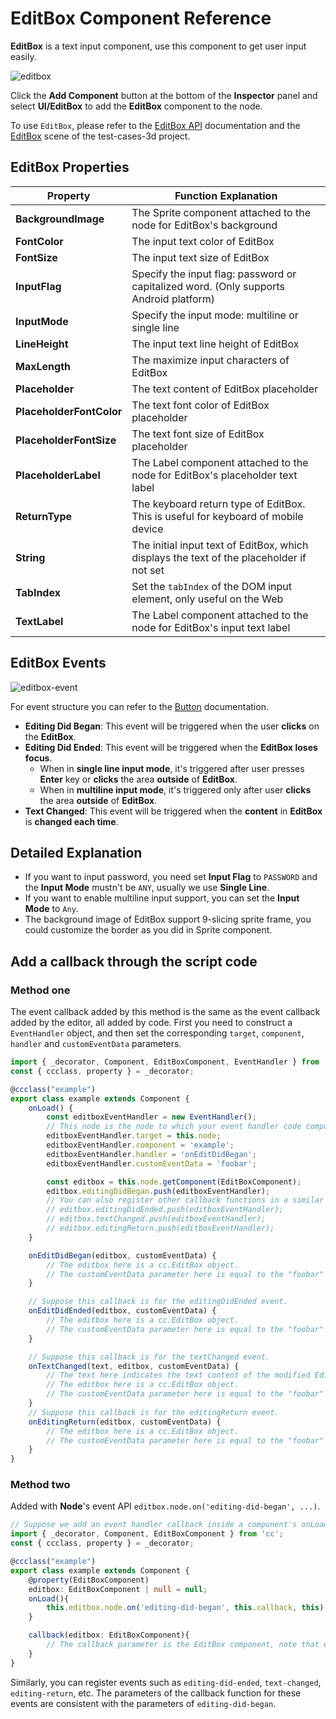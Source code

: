 # EditBox Component Reference

__EditBox__ is a text input component, use this component to get user input easily.

![editbox](editBox/editbox.png)

Click the __Add Component__ button at the bottom of the __Inspector__ panel and select __UI/EditBox__ to add the __EditBox__ component to the node.

To use `EditBox`, please refer to the [EditBox API](__APIDOC__/en/#/docs/3.3/en/ui/Class/EditBox) documentation and the [EditBox](https://github.com/cocos-creator/test-cases-3d/tree/v3.0/assets/cases/ui/12.editbox) scene of the test-cases-3d project.

## EditBox Properties

| Property   | Function Explanation |
| --------------      | -----------   |
| __BackgroundImage__      | The Sprite component attached to the node for EditBox's background |
| __FontColor__            | The input text color of EditBox |
| __FontSize__             | The input text size of EditBox |
| __InputFlag__            | Specify the input flag: password or capitalized word. (Only supports Android platform) |
| __InputMode__            | Specify the input mode: multiline or single line |
| __LineHeight__           | The input text line height of EditBox |
| __MaxLength__            | The maximize input characters of EditBox  |
| __Placeholder__          | The text content of EditBox placeholder |
| __PlaceholderFontColor__ | The text font color of EditBox placeholder |
| __PlaceholderFontSize__  | The text font size of EditBox placeholder  |
| __PlaceholderLabel__     | The Label component attached to the node for EditBox's placeholder text label |
| __ReturnType__           | The keyboard return type of EditBox. This is useful for keyboard of mobile device |
| __String__               | The initial input text of EditBox, which displays the text of the placeholder if not set |
| __TabIndex__             | Set the `tabIndex` of the DOM input element, only useful on the Web |
| __TextLabel__            | The Label component attached to the node for EditBox's input text label |

## EditBox Events

![editbox-event](editbox/editbox-event.png)

For event structure you can refer to the [Button](./button.md) documentation.

- __Editing Did Began__: This event will be triggered when the user __clicks__ on the __EditBox__.
- __Editing Did Ended__: This event will be triggered when the __EditBox loses focus__.
  - When in __single line input mode__, it's triggered after user presses __Enter__ key or __clicks__ the area __outside__ of __EditBox__.
  - When in __multiline input mode__, it's triggered only after user __clicks__ the area __outside__ of __EditBox__.
- __Text Changed__: This event will be triggered when the __content__ in __EditBox__ is __changed each time__.

## Detailed Explanation

- If you want to input password, you need set __Input Flag__ to `PASSWORD` and the __Input Mode__ mustn't be `ANY`, usually we use __Single Line__.
- If you want to enable multiline input support, you can set the __Input Mode__ to `Any`.
- The background image of EditBox support 9-slicing sprite frame, you could customize the border as you did in Sprite component.

## Add a callback through the script code

### Method one

The event callback added by this method is the same as the event callback added by the editor, all added by code. First you need to construct a `EventHandler` object, and then set the corresponding `target`, `component`, `handler` and `customEventData` parameters.

```ts
import { _decorator, Component, EditBoxComponent, EventHandler } from 'cc';
const { ccclass, property } = _decorator;

@ccclass("example")
export class example extends Component {
    onLoad() {
        const editboxEventHandler = new EventHandler();
        // This node is the node to which your event handler code component belongs.
        editboxEventHandler.target = this.node;
        editboxEventHandler.component = 'example';
        editboxEventHandler.handler = 'onEditDidBegan';
        editboxEventHandler.customEventData = 'foobar';

        const editbox = this.node.getComponent(EditBoxComponent);
        editbox.editingDidBegan.push(editboxEventHandler);
        // You can also register other callback functions in a similar way.
        // editbox.editingDidEnded.push(editboxEventHandler);
        // editbox.textChanged.push(editboxEventHandler);
        // editbox.editingReturn.push(editboxEventHandler);
    }

    onEditDidBegan(editbox, customEventData) {
        // The editbox here is a cc.EditBox object.
        // The customEventData parameter here is equal to the "foobar" you set before.
    }

    // Suppose this callback is for the editingDidEnded event.
    onEditDidEnded(editbox, customEventData) {
        // The editbox here is a cc.EditBox object.
        // The customEventData parameter here is equal to the "foobar" you set before.
    }

    // Suppose this callback is for the textChanged event.
    onTextChanged(text, editbox, customEventData) {
        // The text here indicates the text content of the modified EditBox.
        // The editbox here is a cc.EditBox object.
        // The customEventData parameter here is equal to the "foobar" you set before.
    }
    // Suppose this callback is for the editingReturn event.
    onEditingReturn(editbox, customEventData) {
        // The editbox here is a cc.EditBox object.
        // The customEventData parameter here is equal to the "foobar" you set before.
    }
}
```

### Method two

Added with **Node**'s event API `editbox.node.on('editing-did-began', ...)`.

```ts
// Suppose we add an event handler callback inside a component's onLoad method and event handlers in the callback function.
import { _decorator, Component, EditBoxComponent } from 'cc';
const { ccclass, property } = _decorator;

@ccclass("example")
export class example extends Component {
    @property(EditBoxComponent)
    editbox: EditBoxComponent | null = null;
    onLoad(){
        this.editbox.node.on('editing-did-began', this.callback, this);
    }

    callback(editbox: EditBoxComponent){
        // The callback parameter is the EditBox component, note that events registered this way cannot pass customEventData.
    }
}
```

Similarly, you can register events such as `editing-did-ended`, `text-changed`, `editing-return`, etc. The parameters of the callback function for these events are consistent with the parameters of `editing-did-began`.
